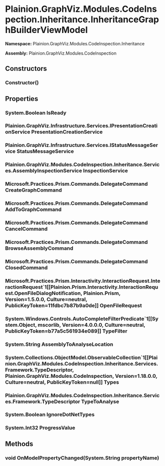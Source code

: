 
# Plainion.GraphViz.Modules.CodeInspection.Inheritance.InheritanceGraphBuilderViewModel

**Namespace:** Plainion.GraphViz.Modules.CodeInspection.Inheritance

**Assembly:** Plainion.GraphViz.Modules.CodeInspection


## Constructors

### Constructor()


## Properties

### System.Boolean IsReady

### Plainion.GraphViz.Infrastructure.Services.IPresentationCreationService PresentationCreationService

### Plainion.GraphViz.Infrastructure.Services.IStatusMessageService StatusMessageService

### Plainion.GraphViz.Modules.CodeInspection.Inheritance.Services.AssemblyInspectionService InspectionService

### Microsoft.Practices.Prism.Commands.DelegateCommand CreateGraphCommand

### Microsoft.Practices.Prism.Commands.DelegateCommand AddToGraphCommand

### Microsoft.Practices.Prism.Commands.DelegateCommand CancelCommand

### Microsoft.Practices.Prism.Commands.DelegateCommand BrowseAssemblyCommand

### Microsoft.Practices.Prism.Commands.DelegateCommand ClosedCommand

### Microsoft.Practices.Prism.Interactivity.InteractionRequest.InteractionRequest`1[[Plainion.Prism.Interactivity.InteractionRequest.OpenFileDialogNotification, Plainion.Prism, Version=1.5.0.0, Culture=neutral, PublicKeyToken=11fdbc7b87b9a0de]] OpenFileRequest

### System.Windows.Controls.AutoCompleteFilterPredicate`1[[System.Object, mscorlib, Version=4.0.0.0, Culture=neutral, PublicKeyToken=b77a5c561934e089]] TypeFilter

### System.String AssemblyToAnalyseLocation

### System.Collections.ObjectModel.ObservableCollection`1[[Plainion.GraphViz.Modules.CodeInspection.Inheritance.Services.Framework.TypeDescriptor, Plainion.GraphViz.Modules.CodeInspection, Version=1.18.0.0, Culture=neutral, PublicKeyToken=null]] Types

### Plainion.GraphViz.Modules.CodeInspection.Inheritance.Services.Framework.TypeDescriptor TypeToAnalyse

### System.Boolean IgnoreDotNetTypes

### System.Int32 ProgressValue


## Methods

### void OnModelPropertyChanged(System.String propertyName)
